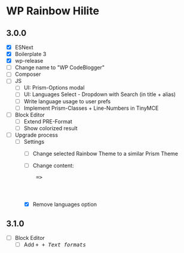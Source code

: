 WP Rainbow Hilite
=================

3.0.0
-----
 - [x] ESNext
 - [x] Boilerplate 3
 - [x] wp-release
 - [ ] Change name to "WP CodeBlogger"
 - [ ] Composer
 - [ ] JS
   - [ ] UI: Prism-Options modal
   - [ ] UI: Languages Select - Dropdown with Search (in title + alias)
   - [ ] Write language usage to user prefs
   - [ ] Implement Prism-Classes + Line-Numbers in TinyMCE
 - [ ] Block Editor
   - [ ] Extend PRE-Format
   - [ ] Show colorized result
 - [ ] Upgrade process 
   - [ ] Settings
     - [ ] Change selected Rainbow Theme to a similar Prism Theme
     - [ ] Change content: <pre data-lang="<lang>"> => <pre class="language-<lang>">
     - [x] Remove languages option


3.1.0
-----
 - [ ] Block Editor
   - [ ] Add <kbd> + <var> + <samp> Text formats
